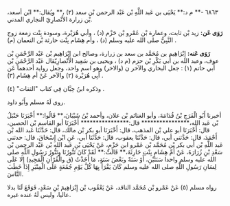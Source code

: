 ٦٨٦٣ -** م د:** يَحْيَى بن عَبد اللَّهِ بْن عَبْد الرحمن بْن سعد (٢) ،** ويُقال:** ابْن أسعد، بْن زرارة الأَنْصارِيّ النجاري المدني.

**رَوَى عَن:** زيد بْن ثابت، وعمارة بْن عَمْرو بْن حَزْم (د) ، وأبي هُرَيْرة، وسودة بِنْت زمعة زوج النَّبِيُّ صلى الله عليه وسلم (د) ، وأم هِشَام بِنْت حارثة بْن النعمان (م) .

**رَوَى عَنه:** إِبْرَاهِيم بن مُحَمَّد بن سعد بن زرارة، وصالح ابن إِبْرَاهِيم بْن عَبْد الرَّحْمَنِ بْن عوف، وعبد الله بن أَبي بَكْرِ بْن حزم (م د) ، ويحيى بن سَعِيد الأَنْصارِيّقال عَبْد الرَّحْمَنِ بْن أَبي حاتم (١) : جعل البخاري والآخر ن (والاخر) وهو اسم واحد، وجعل رواية أحدهما عَن أَبِي هُرَيْرة (٢) والآخر عَنْ أم هِشَام (٣) .

وذكره ابنُ حِبَّان فِي كتاب "الثقات" (٤) .

روى لَهُ مسلم وأَبُو داود.

أخبرنا أَبُو الْفَرَجِ بْنُ قُدَامَةَ، وأبو الغنائم بْن علان، وأحمد بْنُ شَيْبَانَ،** قَالُوا:** أَخْبَرَنَا حَنْبَلُ بْن عَبد الله،**************** قال:**************** أَخْبَرَنَا أبو القاسم بْن الحصين، قال: أَخْبَرَنَا أبو علي بْن المذهب، قال: أَخْبَرَنَا أبو بكر بْن مالك، قال: حَدَّثَنَا عَبد الله بْن أَحْمَدَ، قال: حَدَّثني أبي، قال: حَدَّثَنَا يعقوب، قال: حَدَّثَنَا أبي، عَنِ ابْن إِسْحَاقَ، قال: حدثني عَبد اللَّهِ بْن أَبي بكر بْن مُحَمَّد بْن عَمْرو ابن حَزْمٍ، عَنْ يَحْيَى بْنِ عَبد الله بْن عَبْد الرحمن بْن سَعْدِ بْنِ زُرَارَةَ، عَنْ أُمِّ هِشَامٍ بِنْتِ حَارِثَةَ،** قَالَتْ:** لَقَدْ كَانَ تَنُّورُنَا وتَنُّورُ رَسُولِ اللَّهِ صلى الله عليه وسلم واحدا سَنَتَيْنِ، أَوْ سَنَةً وبَعْضَ سَنَةٍ، مَا أَخَذْتُ (ق والْقُرْآنِ الْمَجِيدِ) إِلا عَلَى لِسَانِ رَسُولِ اللَّهِ صلى الله عليه وسلم كَانَ يَقْرَأُ بِهَا كُلَّ يَوْمِ جُمُعَةٍ عَلَى الْمِنْبَرِ إِذَا خَطَبَ النَّاسَ.

رواه مسلم (٥) عَنْ عَمْرو بْن مُحَمَّد الناقد، عَنْ يَعْقُوب بْن إِبْرَاهِيمَ بْنِ سَعْدٍ، فَوَقَعَ لَنَا بدلا عاليا، وليس لَهُ عنده غيره.